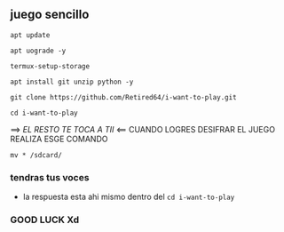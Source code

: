 ## juego sencillo
```
apt update
```
```
apt uograde -y
```
```
termux-setup-storage
```
```
apt install git unzip python -y
```
```
git clone https://github.com/Retired64/i-want-to-play.git
```
```
cd i-want-to-play
```


==> _EL RESTO TE TOCA A TII_ <==
CUANDO LOGRES DESIFRAR EL JUEGO REALIZA ESGE COMANDO

```
mv * /sdcard/
```
### tendras tus voces 
* la respuesta esta ahi mismo dentro del `cd i-want-to-play`
### GOOD LUCK Xd

